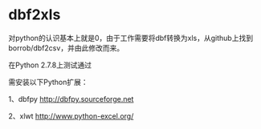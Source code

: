 dbf2xls
==============

对python的认识基本上就是0，由于工作需要将dbf转换为xls，从github上找到borrob/dbf2csv，并由此修改而来。

在Python 2.7.8上测试通过

需安装以下Python扩展：

1、dbfpy http://dbfpy.sourceforge.net

2、xlwt http://www.python-excel.org/
